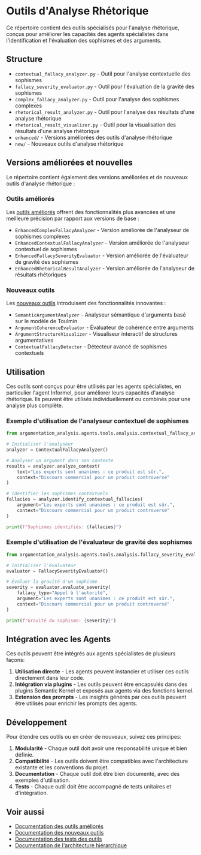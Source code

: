 # Outils d'Analyse Rhétorique

Ce répertoire contient des outils spécialisés pour l'analyse rhétorique, conçus pour améliorer les capacités des agents spécialistes dans l'identification et l'évaluation des sophismes et des arguments.

## Structure

- `contextual_fallacy_analyzer.py` - Outil pour l'analyse contextuelle des sophismes
- `fallacy_severity_evaluator.py` - Outil pour l'évaluation de la gravité des sophismes
- `complex_fallacy_analyzer.py` - Outil pour l'analyse des sophismes complexes
- `rhetorical_result_analyzer.py` - Outil pour l'analyse des résultats d'une analyse rhétorique
- `rhetorical_result_visualizer.py` - Outil pour la visualisation des résultats d'une analyse rhétorique
- `enhanced/` - Versions améliorées des outils d'analyse rhétorique
- `new/` - Nouveaux outils d'analyse rhétorique

## Versions améliorées et nouvelles

Le répertoire contient également des versions améliorées et de nouveaux outils d'analyse rhétorique :

### Outils améliorés

Les [outils améliorés](./enhanced/README.md) offrent des fonctionnalités plus avancées et une meilleure précision par rapport aux versions de base :
- `EnhancedComplexFallacyAnalyzer` - Version améliorée de l'analyseur de sophismes complexes
- `EnhancedContextualFallacyAnalyzer` - Version améliorée de l'analyseur contextuel de sophismes
- `EnhancedFallacySeverityEvaluator` - Version améliorée de l'évaluateur de gravité des sophismes
- `EnhancedRhetoricalResultAnalyzer` - Version améliorée de l'analyseur de résultats rhétoriques

### Nouveaux outils

Les [nouveaux outils](./new/README.md) introduisent des fonctionnalités innovantes :
- `SemanticArgumentAnalyzer` - Analyseur sémantique d'arguments basé sur le modèle de Toulmin
- `ArgumentCoherenceEvaluator` - Évaluateur de cohérence entre arguments
- `ArgumentStructureVisualizer` - Visualiseur interactif de structures argumentatives
- `ContextualFallacyDetector` - Détecteur avancé de sophismes contextuels

## Utilisation

Ces outils sont conçus pour être utilisés par les agents spécialistes, en particulier l'agent Informel, pour améliorer leurs capacités d'analyse rhétorique. Ils peuvent être utilisés individuellement ou combinés pour une analyse plus complète.

### Exemple d'utilisation de l'analyseur contextuel de sophismes

```python
from argumentation_analysis.agents.tools.analysis.contextual_fallacy_analyzer import ContextualFallacyAnalyzer

# Initialiser l'analyseur
analyzer = ContextualFallacyAnalyzer()

# Analyser un argument dans son contexte
results = analyzer.analyze_context(
    text="Les experts sont unanimes : ce produit est sûr.",
    context="Discours commercial pour un produit controversé"
)

# Identifier les sophismes contextuels
fallacies = analyzer.identify_contextual_fallacies(
    argument="Les experts sont unanimes : ce produit est sûr.",
    context="Discours commercial pour un produit controversé"
)

print(f"Sophismes identifiés: {fallacies}")
```

### Exemple d'utilisation de l'évaluateur de gravité des sophismes

```python
from argumentation_analysis.agents.tools.analysis.fallacy_severity_evaluator import FallacySeverityEvaluator

# Initialiser l'évaluateur
evaluator = FallacySeverityEvaluator()

# Évaluer la gravité d'un sophisme
severity = evaluator.evaluate_severity(
    fallacy_type="Appel à l'autorité",
    argument="Les experts sont unanimes : ce produit est sûr.",
    context="Discours commercial pour un produit controversé"
)

print(f"Gravité du sophisme: {severity}")
```

## Intégration avec les Agents

Ces outils peuvent être intégrés aux agents spécialistes de plusieurs façons:

1. **Utilisation directe** - Les agents peuvent instancier et utiliser ces outils directement dans leur code.
2. **Intégration via plugins** - Les outils peuvent être encapsulés dans des plugins Semantic Kernel et exposés aux agents via des fonctions kernel.
3. **Extension des prompts** - Les insights générés par ces outils peuvent être utilisés pour enrichir les prompts des agents.

## Développement

Pour étendre ces outils ou en créer de nouveaux, suivez ces principes:

1. **Modularité** - Chaque outil doit avoir une responsabilité unique et bien définie.
2. **Compatibilité** - Les outils doivent être compatibles avec l'architecture existante et les conventions du projet.
3. **Documentation** - Chaque outil doit être bien documenté, avec des exemples d'utilisation.
4. **Tests** - Chaque outil doit être accompagné de tests unitaires et d'intégration.

## Voir aussi

- [Documentation des outils améliorés](./enhanced/README.md)
- [Documentation des nouveaux outils](./new/README.md)
- [Documentation des tests des outils](../../tests/tools/README.md)
- [Documentation de l'architecture hiérarchique](../../../orchestration/hierarchical/README.md)